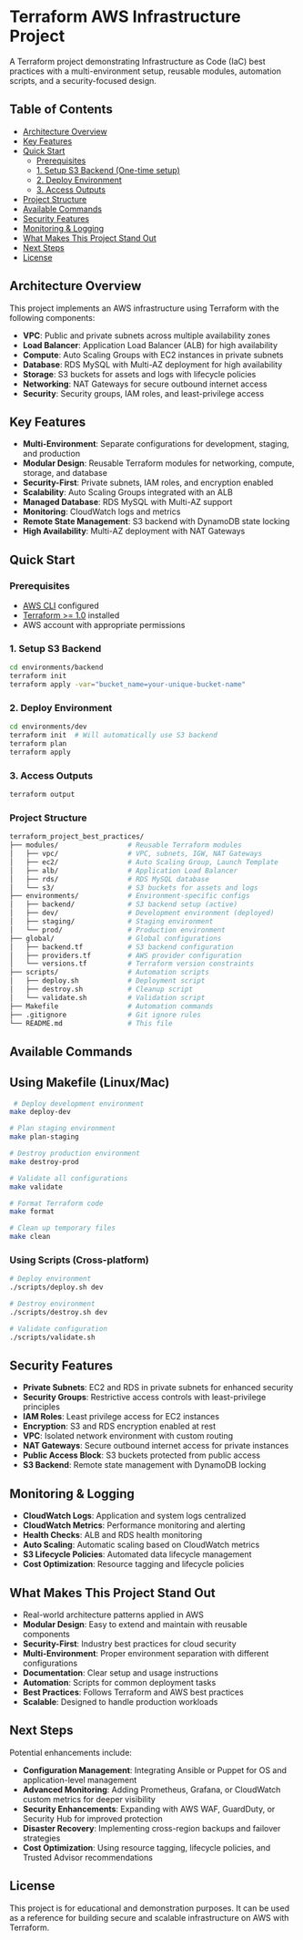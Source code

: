 # Terraform AWS Infrastructure Project

A Terraform project demonstrating Infrastructure as Code (IaC) best practices with a multi-environment setup, reusable modules, automation scripts, and a security-focused design.

## Table of Contents
- [Architecture Overview](#architecture-overview)
- [Key Features](#key-features)
- [Quick Start](#quick-start)
  - [Prerequisites](#prerequisites)
  - [1. Setup S3 Backend (One-time setup)](#1-setup-s3-backend-one-time-setup)
  - [2. Deploy Environment](#2-deploy-environment)
  - [3. Access Outputs](#3-access-outputs)
- [Project Structure](#project-structure)
- [Available Commands](#available-commands)
- [Security Features](#security-features)
- [Monitoring & Logging](#monitoring--logging)
- [What Makes This Project Stand Out](#what-makes-this-project-stand-out)
- [Next Steps](#next-steps)
- [License](#license)

## Architecture Overview

This project implements an AWS infrastructure using Terraform with the following components:

- **VPC**: Public and private subnets across multiple availability zones  
- **Load Balancer**: Application Load Balancer (ALB) for high availability  
- **Compute**: Auto Scaling Groups with EC2 instances in private subnets  
- **Database**: RDS MySQL with Multi-AZ deployment for high availability  
- **Storage**: S3 buckets for assets and logs with lifecycle policies  
- **Networking**: NAT Gateways for secure outbound internet access  
- **Security**: Security groups, IAM roles, and least-privilege access  

## Key Features

- **Multi-Environment**: Separate configurations for development, staging, and production  
- **Modular Design**: Reusable Terraform modules for networking, compute, storage, and database  
- **Security-First**: Private subnets, IAM roles, and encryption enabled  
- **Scalability**: Auto Scaling Groups integrated with an ALB  
- **Managed Database**: RDS MySQL with Multi-AZ support  
- **Monitoring**: CloudWatch logs and metrics  
- **Remote State Management**: S3 backend with DynamoDB state locking  
- **High Availability**: Multi-AZ deployment with NAT Gateways  

## Quick Start

### Prerequisites
- [AWS CLI](https://docs.aws.amazon.com/cli/) configured  
- [Terraform >= 1.0](https://developer.hashicorp.com/terraform/downloads) installed  
- AWS account with appropriate permissions  

### 1. Setup S3 Backend
```bash
cd environments/backend
terraform init
terraform apply -var="bucket_name=your-unique-bucket-name"
```

### 2. Deploy Environment
```bash
cd environments/dev
terraform init  # Will automatically use S3 backend
terraform plan
terraform apply
```
### 3. Access Outputs
```bash
terraform output
```
### Project Structure
```bash
terraform_project_best_practices/
├── modules/                 # Reusable Terraform modules
│   ├── vpc/                 # VPC, subnets, IGW, NAT Gateways
│   ├── ec2/                 # Auto Scaling Group, Launch Template
│   ├── alb/                 # Application Load Balancer
│   ├── rds/                 # RDS MySQL database
│   └── s3/                  # S3 buckets for assets and logs
├── environments/            # Environment-specific configs
│   ├── backend/             # S3 backend setup (active)
│   ├── dev/                 # Development environment (deployed)
│   ├── staging/             # Staging environment
│   └── prod/                # Production environment
├── global/                  # Global configurations
│   ├── backend.tf           # S3 backend configuration
│   ├── providers.tf         # AWS provider configuration
│   └── versions.tf          # Terraform version constraints
├── scripts/                 # Automation scripts
│   ├── deploy.sh            # Deployment script
│   ├── destroy.sh           # Cleanup script
│   └── validate.sh          # Validation script
├── Makefile                 # Automation commands
├── .gitignore               # Git ignore rules
└── README.md                # This file
```
## Available Commands

## Using Makefile (Linux/Mac)

```bash
 # Deploy development environment
make deploy-dev

# Plan staging environment
make plan-staging

# Destroy production environment
make destroy-prod

# Validate all configurations
make validate

# Format Terraform code
make format

# Clean up temporary files
make clean
```
### Using Scripts (Cross-platform)
```bash
# Deploy environment
./scripts/deploy.sh dev

# Destroy environment
./scripts/destroy.sh dev

# Validate configuration
./scripts/validate.sh
```
## Security Features

- **Private Subnets**: EC2 and RDS in private subnets for enhanced security  
- **Security Groups**: Restrictive access controls with least-privilege principles  
- **IAM Roles**: Least privilege access for EC2 instances  
- **Encryption**: S3 and RDS encryption enabled at rest  
- **VPC**: Isolated network environment with custom routing  
- **NAT Gateways**: Secure outbound internet access for private instances  
- **Public Access Block**: S3 buckets protected from public access  
- **S3 Backend**: Remote state management with DynamoDB locking  

## Monitoring & Logging

- **CloudWatch Logs**: Application and system logs centralized  
- **CloudWatch Metrics**: Performance monitoring and alerting  
- **Health Checks**: ALB and RDS health monitoring  
- **Auto Scaling**: Automatic scaling based on CloudWatch metrics  
- **S3 Lifecycle Policies**: Automated data lifecycle management  
- **Cost Optimization**: Resource tagging and lifecycle policies  

## What Makes This Project Stand Out

- Real-world architecture patterns applied in AWS  
- **Modular Design**: Easy to extend and maintain with reusable components  
- **Security-First**: Industry best practices for cloud security  
- **Multi-Environment**: Proper environment separation with different configurations  
- **Documentation**: Clear setup and usage instructions  
- **Automation**: Scripts for common deployment tasks  
- **Best Practices**: Follows Terraform and AWS best practices  
- **Scalable**: Designed to handle production workloads  

## Next Steps

Potential enhancements include:  

- **Configuration Management**: Integrating Ansible or Puppet for OS and application-level management  
- **Advanced Monitoring**: Adding Prometheus, Grafana, or CloudWatch custom metrics for deeper visibility  
- **Security Enhancements**: Expanding with AWS WAF, GuardDuty, or Security Hub for improved protection  
- **Disaster Recovery**: Implementing cross-region backups and failover strategies  
- **Cost Optimization**: Using resource tagging, lifecycle policies, and Trusted Advisor recommendations  

## License

This project is for educational and demonstration purposes. It can be used as a reference for building secure and scalable infrastructure on AWS with Terraform.
